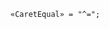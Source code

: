 <!-- This file is generated automatically by infrastructure scripts. Please don't edit by hand. -->

```{ .ebnf .slang-ebnf #CaretEqual }
«CaretEqual» = "^=";
```

